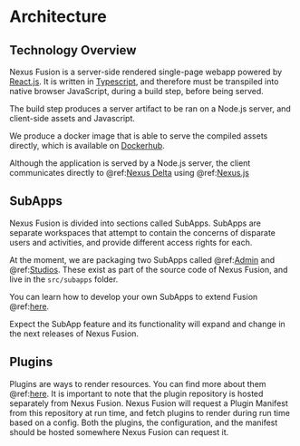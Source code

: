 # Architecture

## Technology Overview

Nexus Fusion is a server-side rendered single-page webapp powered by [React.js](https://reactjs.org/). It is written in [Typescript](https://www.typescriptlang.org/), and therefore must be transpiled into native browser JavaScript, during a build step, before being served.

The build step produces a server artifact to be ran on a Node.js server, and client-side assets and Javascript.

We produce a docker image that is able to serve the compiled assets directly, which is available on [Dockerhub](https://hub.docker.com/repository/docker/bluebrain/nexus-web).

Although the application is served by a Node.js server, the client communicates directly to @ref:[Nexus Delta](../delta/index.md) using @ref:[Nexus.js](../utilities/index.md#nexus-js)

## SubApps

Nexus Fusion is divided into sections called SubApps. SubApps are separate workspaces that attempt to contain the concerns of disparate users and activities, and provide different access rights for each.

At the moment, we are packaging two SubApps called @ref:[Admin](admin.md) and @ref:[Studios](studio.md). These exist as part of the source code of Nexus Fusion, and live in the `src/subapps` folder.

You can learn how to develop your own SubApps to extend Fusion @ref:[here](add-your-own-app.md).

Expect the SubApp feature and its functionality will expand and change in the next releases of Nexus Fusion.

## Plugins

Plugins are ways to render resources. You can find more about them @ref:[here](plugins.md). It is important to note that the plugin repository is hosted separately from Nexus Fusion. Nexus Fusion will request a Plugin Manifest from this repository at run time, and fetch plugins to render during run time based on a config. Both the plugins, the configuration, and the manifest should be hosted somewhere Nexus Fusion can request it.
